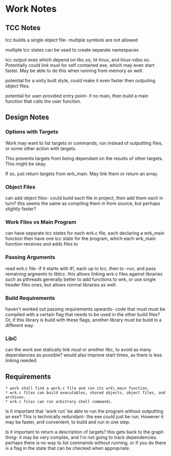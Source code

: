 # Work Notes

## TCC Notes
tcc builds a single object file- multiple symbols are not allowed

multiple tcc states can be used to create separate namespaces

tcc output exes which depend on libc.so, ld-linux, and linux-vdso.so.
Potentially could link musl for self contained exe, which may even
start faster. May be able to do this when running from memory as well.


potential for a unity built style, could make it even faster then outputing
object files.

potential for user-provided entry point- if no main, then build a main
function that calls the user function.

## Design Notes

### Options with Targets
Work may want to list targets or commands, run instead of outputting files,
or some other action with targets.

This prevents targets from being dependant on the results of other targets.
This might be okay.

If so, just return targets from wrk\_main. May link them or return an array.


### Object Files
can add object files- could build each file in project, then add them each in turn?
this seems the same as compiling them in from source, but perhaps slightly faster?

### Work Files vs Main Program
can have separate tcc states for each wrk.c file, each declaring a wrk\_main function
then have one tcc state for the program, which each wrk\_main function receives and
adds files to

### Passing Arguments
read wrk.c file- if it starts with #!, each up to tcc, then to -run, and pass remaining
argments to libtcc. this allows linking wrk.c files against libraries such as pthreads
generally better to add functions to wrk, or use single header files ones, but allows
normal libraries as well.

### Build Requirements
haven't worked out passing requirements upwards- code that must must be compiled
with a certain flag that needs to be used in the other build files?
Or, if this library is build with these flags, another library
must be build in a different way.

### LibC
can the work exe statically link musl or another libc, to avoid as many dependancies as possible?
would also improve start times, as there is less linking needed.


## Requirements
    * work shall find a work.c file and run its wrk\_main function.
    * wrk.c files can build executables, shared objects, object files, and archives.
    * wrk.c files can run arbitrary shell commands.

Is it important that 'work run' be able to run the program without outputting an exe?
This is technically redundant- the exe could just be run. However it may be faster,
and convenient, to build and run in one step.


Is it important to return a description of targets? this gets back to the graph thing-
it may be very complex, and I'm not going to track dependencies.
perhaps there is no way to list commands without running, or if you do there
is a flag in the state that can be checked when appropriate.
